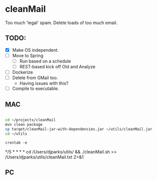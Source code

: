 # cleanMail
Too much 'legal' spam.  Delete loads of too much email.

## TODO: 
- [X] Make OS independent.
- [ ] Move to Spring
  - [ ] Run based on a schedule
  - [ ] REST-based kick off Old and Analyze
- [ ] Dockerize
- [ ] Delete from GMail too. 
  - Having issues with this?
- [ ] Compile to executable.

## MAC
```BASH

cd ~/projects/cleanMail
mvn clean package
cp target/cleanMail-jar-with-dependencies.jar ~/utils/cleanMail.jar
cd ~/utils
```

`crontab -e`

*/5 * * * * cd /Users/djparks/utils/ && ./cleanMail.sh  >> /Users/djparks/utils/cleanMail.txt 2>&1

## PC

